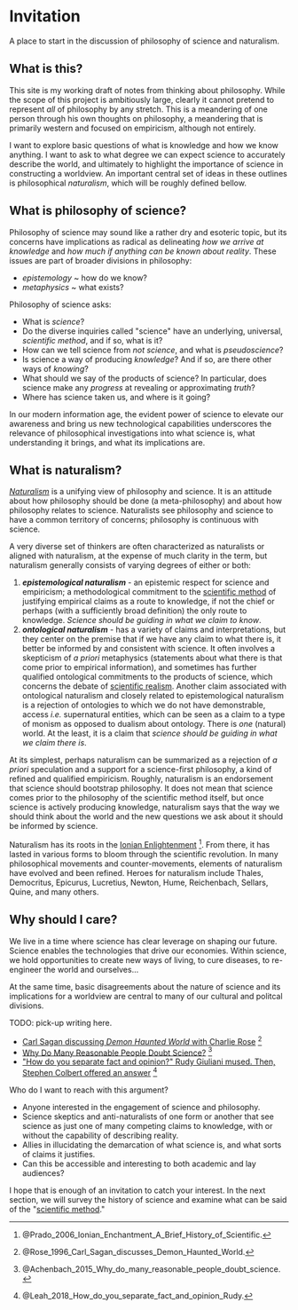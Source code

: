 Invitation
================================================================================

A place to start in the discussion of philosophy of science and naturalism.


What is this?
--------------------------------------------------------------------------------

This site is my working draft of notes from thinking about philosophy.
While the scope of this project is ambitiously large,
clearly it cannot pretend to represent *all* of philosophy by any stretch.
This is a meandering of one person through his own thoughts on philosophy,
a meandering that is primarily western and focused on empiricism,
although not entirely.

I want to explore basic questions of what is knowledge and how we know anything.
I want to ask to what degree we can expect science to accurately describe the world,
and ultimately to highlight the importance of science in constructing a worldview.
An important central set of ideas in these outlines is philosophical *naturalism*,
which will be roughly defined bellow.


What is philosophy of science?
--------------------------------------------------------------------------------

Philosophy of science may sound like a rather dry and esoteric topic,
but its concerns have implications as radical as delineating
*how we arrive at knowledge* and
*how much if anything can be known about reality*.
These issues are part of broader divisions in philosophy:

-   *epistemology* ~ how do we know?
-   *metaphysics* ~ what exists?

Philosophy of science asks:

-   What is *science*?
-   Do the diverse inquiries called "science"
    have an underlying, universal, *scientific method*, and if so, what is it?
-   How can we tell science from *not science*, and what is *pseudoscience*?
-   Is science a way of producing *knowledge*?
    And if so, are there other ways of *knowing*?
-   What should we say of the products of science?
    In particular, does science make any *progress* at
    revealing or approximating *truth*?
-   Where has science taken us, and where is it going?

In our modern information age,
the evident power of science to elevate our awareness and bring us new
technological capabilities
underscores the relevance of philosophical investigations into
what science is, what understanding it brings,
and what its implications are.


What is naturalism?
--------------------------------------------------------------------------------

*[Naturalism](http://rreece.github.io/outline-of-philosophy/naturalism.html)*
is a unifying view of philosophy and science.
It is an attitude about how philosophy should be done (a meta-philosophy)
and about how philosophy relates to science.
Naturalists see philosophy and science to have a common territory of concerns;
philosophy is continuous with science.

A very diverse set of thinkers are often characterized as naturalists or aligned
with naturalism, at the expense of much clarity in the term, but naturalism
generally consists of varying degrees of either or both:

1.  ***epistemological naturalism*** - an epistemic respect for science and empiricism;
    a methodological commitment to
    the [scientific method](http://rreece.github.io/outline-of-philosophy/scientific-method.html)
    of justifying empirical claims as a route to knowledge,
    if not the chief or perhaps (with a sufficiently broad definition)
    the only route to knowledge.
    *Science should be guiding in what we claim to know*.
2.  ***ontological naturalism*** - has a variety of claims and interpretations,
    but they center on the premise that if we have any claim to what there is,
    it better be informed by and consistent with science.
    It often involves a skepticism of *a priori* metaphysics
    (statements about what there is that come prior to empirical information),
    and sometimes has further qualified ontological commitments to the products of science,
    which concerns the debate of [scientific realism](http://rreece.github.io/outline-of-philosophy/scientific-realism.html).
    Another claim associated with ontological naturalism and closely
    related to epistemological naturalism is a rejection of ontologies to which we
    do not have demonstrable, access *i.e.* supernatural entities,
    which can be seen as a claim to a type of monism as opposed to dualism about ontology.
    There is *one* (natural) world.
    At the least, it is a claim that
    *science should be guiding in what we claim there is*.

At its simplest, perhaps naturalism
can be summarized as a rejection of *a priori* speculation
and a support for a science-first philosophy,
a kind of refined and qualified empiricism.
Roughly, naturalism is an endorsement that science should bootstrap philosophy.
It does not mean that science comes prior to the philosophy of the scientific method itself,
but once science is actively producing knowledge,
naturalism says that the way we should think about the world
and the new questions we ask about it should be informed by science.

Naturalism has its roots in the [Ionian Enlightenment](http://www.naturalism.org/worldview-naturalism/history-of-naturalism) [^Prado2006].
From there, it has lasted in various forms to bloom through the scientific revolution.
In many philosophical movements and counter-movements,
elements of naturalism have evolved and been refined.
Heroes for naturalism include Thales, Democritus, 
Epicurus, Lucretius, Newton, Hume, Reichenbach, Sellars, Quine, 
and many others.

[^Prado2006]: @Prado_2006_Ionian_Enchantment_A_Brief_History_of_Scientific\.

Why should I care?
--------------------------------------------------------------------------------

We live in a time where science has clear leverage on shaping our future.
Science enables the technologies that drive our economies.
Within science, we hold opportunities to create new ways of living,
to cure diseases, to re-engineer the world and ourselves...

At the same time, basic disagreements about the nature of science and
its implications for a worldview
are central to many of our cultural and politcal divisions.

TODO: pick-up writing here.

-   [Carl Sagan discussing *Demon Haunted World* with Charlie Rose](https://www.youtube.com/watch?v=U8HEwO-2L4w) [^Rose1996]
-   [Why Do Many Reasonable People Doubt Science?](https://www.nationalgeographic.com/magazine/2015/03/science-doubters-climate-change-vaccinations-gmos/) [^Achenbach2015]
-   ["How do you separate fact and opinion?" Rudy Giuliani mused. Then, Stephen Colbert offered an answer](https://www.salon.com/2018/05/08/how-do-you-separate-fact-and-opinion-rudy-giuliani-mused-then-stephen-colbert-offered-an-answer/) [^Leah2018]

[^Achenbach2015]: @Achenbach_2015_Why_do_many_reasonable_people_doubt_science\. 
[^Rose1996]: @Rose_1996_Carl_Sagan_discusses_Demon_Haunted_World\.
[^Leah2018]: @Leah_2018_How_do_you_separate_fact_and_opinion_Rudy\.

Who do I want to reach with this argument?

-   Anyone interested in the engagement of science and philosophy.
-   Science skeptics and anti-naturalists of one form or another that see science
    as just one of many competing claims to knowledge,
    with or without the capability of describing reality.
-   Allies in illucidating the demarcation of what science is,
    and what sorts of claims it justifies.
-   Can this be accessible and interesting to both academic and lay audiences?

I hope that is enough of an invitation to catch your interest.
In the next section, we will survey the history of science and
examine what can be said of the "[scientific method](scientific-method.html)."


<!-- REFERENCES -->



